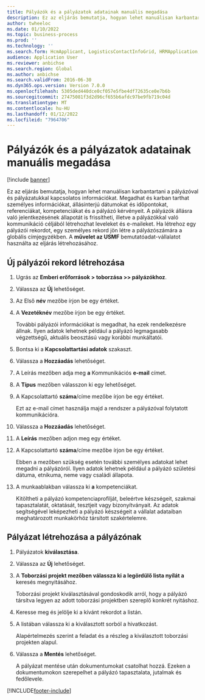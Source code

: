 ```yaml
---
title: Pályázók és a pályázatok adatainak manuális megadása
description: Ez az eljárás bemutatja, hogyan lehet manuálisan karbantartani a pályázóval és pályázatukkal kapcsolatos információkat.
author: twheeloc
ms.date: 01/10/2022
ms.topic: business-process
ms.prod: ''
ms.technology: ''
ms.search.form: HcmApplicant, LogisticsContactInfoGrid, HRMApplication,  DirPartyTable
audience: Application User
ms.reviewer: anbichse
ms.search.region: Global
ms.author: anbichse
ms.search.validFrom: 2016-06-30
ms.dyn365.ops.version: Version 7.0.0
ms.openlocfilehash: 5305ded440dce0cf057e5fbe4df72635ce0e7b6b
ms.sourcegitcommit: 27475081f3d2d96cf655b6afdc97be9fb719c04d
ms.translationtype: MT
ms.contentlocale: hu-HU
ms.lasthandoff: 01/12/2022
ms.locfileid: "7964706"
---
```

# <a name="enter-applicant-and-application-data-manually"></a>Pályázók és a pályázatok adatainak manuális megadása

[!include [banner](../../includes/banner.md)]

Ez az eljárás bemutatja, hogyan lehet manuálisan karbantartani a pályázóval és pályázatukkal kapcsolatos információkat. Megadhat és karban tarthat személyes információkat, állásinterjú dátumokat és időpontokat, referenciákat, kompetenciákat és a pályázó kérvényeit. A pályázók állásra való jelentkezésének állapotát is frissítheti, illetve a pályázókkal való kommunikáció céljából létrehozhat leveleket és e-maileket. Ha létrehoz egy pályázói rekordot, egy személyes rekord jön létre a pályázószámára a globális címjegyzékben. A **művelet az USMF** bemutatóadat-vállalatot használta az eljárás létrehozásához.

## <a name="create-a-new-applicant-record"></a>Új pályázói rekord létrehozása

1. Ugrás az **Emberi erőforrások \> toborzása \>\> pályázókhoz**.
2. Válassza az **Új** lehetőséget.
3. Az Első **név** mezőbe írjon be egy értéket.
4. A **Vezetéknév** mezőbe írjon be egy értéket.

    További pályázói információkat is megadhat, ha ezek rendelkezésre állnak. Ilyen adatok lehetnek például a pályázó legmagasabb végzettségű, aktuális beosztású vagy korábbi munkáltatói.

5. Bontsa ki a **Kapcsolattartási adatok** szakaszt.
6. Válassza a **Hozzáadás** lehetőséget.
7. A Leírás mezőben adja meg **a** Kommunikációs **e-mail** címet.
8. A **Típus** mezőben válasszon ki egy lehetőséget.
9. A Kapcsolattartó **száma**/címe mezőbe írjon be egy értéket.

    Ezt az e-mail címet használja majd a rendszer a pályázóval folytatott kommunikációra.

10. Válassza a **Hozzáadás** lehetőséget.
11. A **Leírás** mezőben adjon meg egy értéket.
12. A Kapcsolattartó **száma**/címe mezőbe írjon be egy értéket.

    Ebben a mezőben szükség esetén további személyes adatokat lehet megadni a pályázóról. Ilyen adatok lehetnek például a pályázó születési dátuma, etnikuma, neme vagy családi állapota.

13. A munkaablakban válassza ki **a** kompetenciákat.

    Kitöltheti a pályázó kompetenciaprofilját, beleértve készségeit, szakmai tapasztalatát, oktatását, tesztjeit vagy bizonyítványait. Az adatok segítségével leképezheti a pályázó készségeit a vállalat adataiban meghatározott munkakörhöz társított szakértelemre.

## <a name="create-an-application-for-the-applicant"></a>Pályázat létrehozása a pályázónak

1. Pályázatok **kiválasztása**.
2. Válassza az **Új** lehetőséget.
3. A **Toborzási projekt mezőben válassza ki a legördülő lista nyílát a** keresés megnyitásához.

    Toborzási projekt kiválasztásával gondoskodik arról, hogy a pályázó társítva legyen az adott toborzási projektben szereplő konkrét nyitáshoz.

4. Keresse meg és jelölje ki a kívánt rekordot a listán.
5. A listában válassza ki a kiválasztott sorból a hivatkozást.

    Alapértelmezés szerint a feladat és a részleg a kiválasztott toborzási projekten alapul.

6. Válassza a **Mentés** lehetőséget.

    A pályázat mentése után dokumentumokat csatolhat hozzá. Ezeken a dokumentumokon szerepelhet a pályázó tapasztalata, jutalmak és fedőlevele.

[!INCLUDE[footer-include](../../../../includes/footer-banner.md)]
